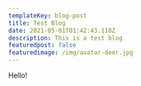 ```yaml
---
templateKey: blog-post
title: Test Blog
date: 2021-05-01T01:42:43.118Z
description: This is a test blog
featuredpost: false
featuredimage: /img/avatar-deer.jpg
---
```

Hello!